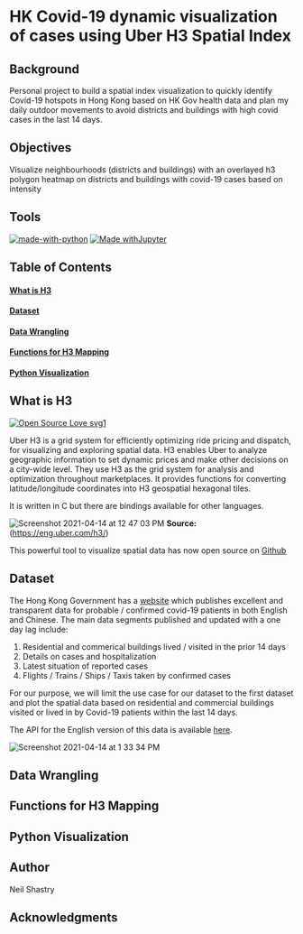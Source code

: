 # HK Covid-19 dynamic visualization of cases using Uber H3 Spatial Index

## Background
Personal project to build a spatial index visualization to quickly identify Covid-19 hotspots in Hong Kong based on HK Gov health data and plan my daily outdoor movements to avoid districts and buildings with high covid cases in the last 14 days.

## Objectives
Visualize neighbourhoods (districts and buildings) with an overlayed h3 polygon heatmap on districts and buildings with covid-19 cases based on intensity

## Tools
[![made-with-python](https://img.shields.io/badge/Made%20with-Python-1f425f.svg)](https://www.python.org/)
[![Made withJupyter](https://img.shields.io/badge/Made%20with-Jupyter-orange?style=for-the-badge&logo=Jupyter)](https://jupyter.org/try)

## Table of Contents
#### [What is H3](#What-is-H3)
#### [Dataset](#Dataset)
#### [Data Wrangling](#Data-Wrangling)
#### [Functions for H3 Mapping](#Functions-for-H3-Mapping)
#### [Python Visualization](#Python-Visualization)

## What is H3

[![Open Source Love svg1](https://badges.frapsoft.com/os/v1/open-source.svg?v=103)](https://eng.uber.com/category/articles/open-source-articles/)

Uber H3 is a grid system for efficiently optimizing ride pricing and dispatch, for visualizing and exploring spatial data. H3 enables Uber to analyze geographic information to set dynamic prices and make other decisions on a city-wide level. They use H3 as the grid system for analysis and optimization throughout marketplaces. It provides functions for converting latitude/longitude coordinates into H3 geospatial hexagonal tiles. 

It is written in C but there are bindings available for other languages.

![Screenshot 2021-04-14 at 12 47 03 PM](https://user-images.githubusercontent.com/36125669/114655955-d4858800-9d1f-11eb-8d6c-247f88c5a782.jpeg)
**Source:** (https://eng.uber.com/h3/)

This powerful tool to visualize spatial data has now open source on [Github](https://uber.github.io/h3/)


## Dataset
The Hong Kong Government has a [website](https://data.gov.hk/en-data/dataset/hk-dh-chpsebcddr-novel-infectious-agent) which publishes excellent and transparent data for probable / confirmed covid-19 patients in both English and Chinese. The main data segments published and updated with a one day lag include:
1. Residential and commerical buildings lived / visited in the prior 14 days
2. Details on cases and hospitalization
3. Latest situation of reported cases
4. Flights / Trains / Ships / Taxis taken by confirmed cases

For our purpose, we will limit the use case for our dataset to the first dataset and plot the spatial data based on residential and commercial buildings visited or lived in by Covid-19 patients within the last 14 days.

The API for the English version of this data is available [here](https://data.gov.hk/en-data/dataset/hk-dh-chpsebcddr-novel-infectious-agent/resource/cf287e7e-cb41-4421-b9d1-068d3a3b61c0).


![Screenshot 2021-04-14 at 1 33 34 PM](https://user-images.githubusercontent.com/36125669/114659416-27623e00-9d26-11eb-9182-ed9b7db4fc99.jpeg)

## Data Wrangling

## Functions for H3 Mapping

## Python Visualization


## Author
Neil Shastry

## Acknowledgments

